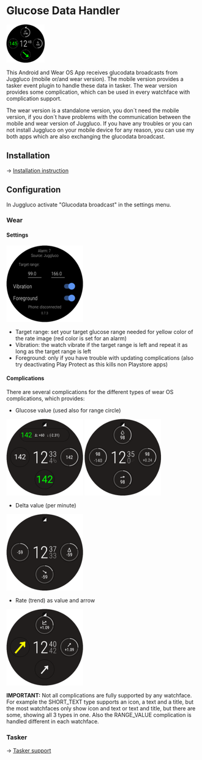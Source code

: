 # Glucose Data Handler

<img src='images/watch.png' width=100>

This Android and Wear OS App receives glucodata broadcasts from Juggluco (mobile or/and wear version).
The mobile version provides a tasker event plugin to handle these data in tasker.
The wear version provides some complication, which can be used in every watchface with complication support.

The wear version is a standalone version, you don´t need the mobile version, if you don´t have problems with the communication between the mobile and wear version of Juggluco. If you have any troubles or you can not install Juggluco on your mobile device for any reason, you can use my both apps which are also exchanging the glucodata broadcast.

## Installation

-> [Installation instruction](./INSTALLATION.md)

## Configuration
In Juggluco activate "Glucodata broadcast" in the settings menu.

### Wear

#### Settings

<img src='images/settings_wear.png' width=200>

* Target range: set your target glucose range needed for yellow color of the rate image (red color is set for an alarm)
* Vibration: the watch vibrate if the target range is left and repeat it as long as the target range is left
* Foreground: only if you have trouble with updating complications (also try deactivating Play Protect as this kills non Playstore apps)

#### Complications
There are several complications for the different types of wear OS complications, which provides:
* Glucose value (used also for range circle)

<img src='images/complications_glucose1.png' width=200>
<img src='images/complications_glucose2.png' width=200>

* Delta value (per minute)

<img src='images/complications_delta.png' width=200>

* Rate (trend) as value and arrow

<img src='images/complications_rate.png' width=200>

**IMPORTANT:** Not all complications are fully supported by any watchface. For example the SHORT_TEXT type supports an icon, a text and a title, but the most watchfaces only show icon and text or text and title, but there are some, showing all 3 types in one.
Also the RANGE_VALUE complication is handled different in each watchface.

### Tasker

-> [Tasker support](./TASKER.md)

